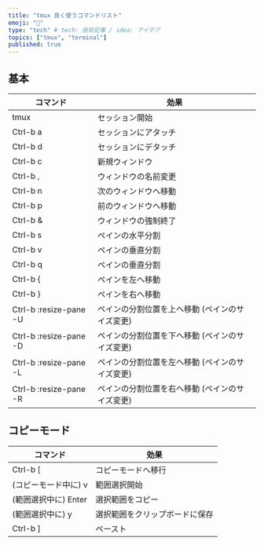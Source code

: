 ```yaml
---
title: "tmux 良く使うコマンドリスト"
emoji: "🙌"
type: "tech" # tech: 技術記事 / idea: アイデア
topics: ["tmux", "terminal"]
published: true
---
```


## 基本

| コマンド                        | 効果                                            |
| ------------------------------- | ----------------------------------------------- |
| tmux                            | セッション開始                                  |
| Ctrl-b a                        | セッションにアタッチ                            |
| Ctrl-b d                        | セッションにデタッチ                            |
| Ctrl-b c                        | 新規ウィンドウ                                  |
| Ctrl-b ,                        | ウィンドウの名前変更                            |
| Ctrl-b n                        | 次のウィンドウへ移動                            |
| Ctrl-b p                        | 前のウィンドウへ移動                            |
| Ctrl-b &                        | ウィンドウの強制終了                            |
| Ctrl-b s                        | ペインの水平分割                                |
| Ctrl-b v                        | ペインの垂直分割                                |
| Ctrl-b q <Number>               | ペインの垂直分割                                |
| Ctrl-b {                        | ペインを左へ移動                                |
| Ctrl-b }                        | ペインを右へ移動                                |
| Ctrl-b :resize-pane -U <Number> | ペインの分割位置を上へ移動 (ペインのサイズ変更) |
| Ctrl-b :resize-pane -D <Number> | ペインの分割位置を下へ移動 (ペインのサイズ変更) |
| Ctrl-b :resize-pane -L <Number> | ペインの分割位置を左へ移動 (ペインのサイズ変更) |
| Ctrl-b :resize-pane -R <Number> | ペインの分割位置を右へ移動 (ペインのサイズ変更) |

## コピーモード

| コマンド             | 効果                           |
| -------------------- | ------------------------------ |
| Ctrl-b [             | コピーモードへ移行             |
| (コピーモード中に) v | 範囲選択開始                   |
| (範囲選択中に) Enter | 選択範囲をコピー               |
| (範囲選択中に) y     | 選択範囲をクリップボードに保存 |
| Ctrl-b ]             | ペースト                       |
